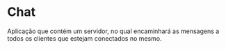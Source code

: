 # Chat
Aplicação que contém um servidor, no qual encaminhará as mensagens a todos os clientes que estejam conectados no mesmo.
